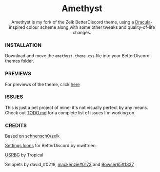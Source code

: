 <div align=center><h1>Amethyst</h1>
<p>Amethyst is my fork of the Zelk BetterDiscord theme, using a <a href="https://github.com/dracula/dracula-theme" target="_blank">Dracula</a>-inspired colour scheme along with some other tweaks and quality-of-life changes.</p>
</div>

### INSTALLATION
Download and move the `amethyst.theme.css` file into your BetterDiscord themes folder.

### PREVIEWS
For previews of the theme, click [here](https://github.com/kiosion/Amethyst/tree/master/preview)

### ISSUES
This is just a pet project of mine; it's not visually perfect by any means. Check out [TODO.md](https://github.com/kiosion/Amethyst/tree/master/TODO.md) for a complete list of issues I'm working on.

### CREDITS
Based on [schnensch0/zelk](https://github.com/schnensch0/zelk)

[Settings Icons](https://github.com/mwittrien/BetterDiscordAddons/blob/master/Themes/_res/SettingsIcons.css) for BetterDiscord by mwittrien

[USRBG](https://github.com/Discord-Custom-Covers/usrbg) by Tropical

Snippets by david_#0218, [mackenzie#0173](https://github.com/spinfish) and [Bowser65#1337](https://github.com/cyyynthia)
